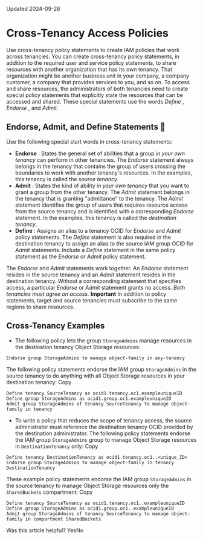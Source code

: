 Updated 2024-09-26
# Cross-Tenancy Access Policies
Use cross-tenancy policy statements to create IAM policies that work across tenancies.
You can create cross-tenancy policy statements, in addition to the required user and service policy statements, to share resources with another organization that has its own tenancy. That organization might be another business unit in your company, a company customer, a company that provides services to you, and so on.
To access and share resources, the administrators of both tenancies need to create special policy statements that explicitly state the resources that can be accessed and shared. These special statements use the words _Define_ , _Endorse_ , and _Admit_.
## Endorse, Admit, and Define Statements 🔗 
Use the following special start words in cross-tenancy statements:
  * **Endorse** : States the general set of abilities that a group _in your own tenancy_ can perform in other tenancies. The _Endorse_ statement always belongs in the tenancy that contains the group of users crossing the boundaries to work with another tenancy's resources. In the examples, this tenancy is called the _source tenancy_.
  * **Admit** : States the kind of ability _in your own tenancy_ that you want to grant a group from the other tenancy. The _Admit_ statement belongs in the tenancy that is granting "admittance" to the tenancy. The _Admit_ statement identifies the group of users that requires resource access from the source tenancy and is identified with a corresponding _Endorse_ statement. In the examples, this tenancy is called the _destination tenancy_.
  * **Define** : Assigns an alias to a tenancy OCID for _Endorse_ and _Admit_ policy statements. The _Define_ statement is also required in the destination tenancy to assign an alias to the source IAM group OCID for _Admit_ statements.
Include a _Define_ statement in the same policy statement as the _Endorse_ or _Admit_ policy statement.


The _Endorse_ and _Admit_ statements work together. An _Endorse_ statement resides in the source tenancy and an _Admit_ statement resides in the destination tenancy. Without a corresponding statement that specifies access, a particular _Endorse_ or _Admit_ statement grants no access. _Both tenancies must agree on access._
**Important** In addition to policy statements, target and source tenancies must subscribe to the same regions to share resources.
## Cross-Tenancy Examples
  * The following policy lets the group `StorageAdmins` manage resources in the destination tenancy Object Storage resources:
```
Endorse group StorageAdmins to manage object-family in any-tenancy 
```

The following policy statements endorse the IAM group `StorageAdmins` in the source tenancy to do anything with all Object Storage resources in your destination tenancy:
Copy
```
Define tenancy SourceTenancy as ocid1.tenancy.oc1.exampleuniqueID
Define group StorageAdmins as ocid1.group.oc1.exampleuniqueID
Admit group StorageAdmins of tenancy SourceTenancy to manage object-family in tenancy 
```

  * To write a policy that reduces the scope of tenancy access, the source administrator must reference the destination tenancy OCID provided by the destination administrator. The following policy statements endorse the IAM group `StorageAdmins` group to manage Object Storage resources in `DestinationTenancy` only:
Copy
```
Define tenancy DestinationTenancy as ocid1.tenancy.oc1..<unique_ID>
Endorse group StorageAdmins to manage object-family in tenancy DestinationTenancy
```

These example policy statements endorse the IAM group `StorageAdmins` in the source tenancy to manage Object Storage resources only the `SharedBuckets` compartment:
Copy
```
Define tenancy SourceTenancy as ocid1.tenancy.oc1..exampleuniqueID
Define group StorageAdmins as ocid1.group.oc1..exampleuniqueID
Admit group StorageAdmins of tenancy SourceTenancy to manage object-family in compartment SharedBuckets 
```



Was this article helpful?
YesNo

